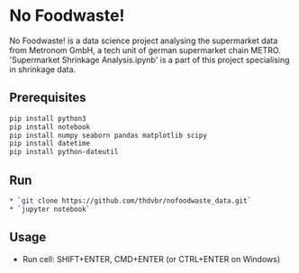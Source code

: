 # No Foodwaste!

No Foodwaste! is a data science project analysing the supermarket data from Metronom GmbH, a tech unit of german supermarket chain METRO. 'Supermarket Shrinkage Analysis.ipynb' is a part of this project specialising in shrinkage data.

## Prerequisites


```bash
pip install python3
pip install notebook
pip install numpy seaborn pandas matplotlib scipy 
pip install datetime 
pip install python-dateutil
```

## Run

```bash
* `git clone https://github.com/thdvbr/nofoodwaste_data.git`
* `jupyter notebook`
```

## Usage

* Run cell: SHIFT+ENTER, CMD+ENTER (or CTRL+ENTER on Windows)

